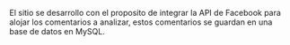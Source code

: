 El sitio se desarrollo con el proposito de integrar la API de Facebook para
alojar los comentarios a analizar, estos comentarios se guardan en una base de
datos en MySQL.
